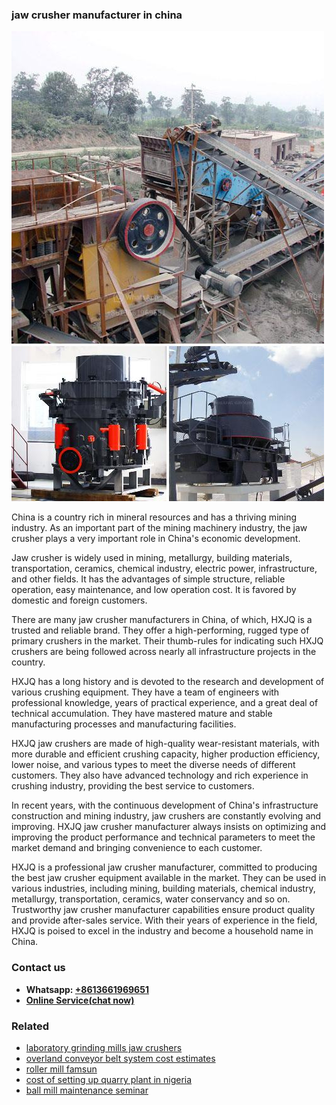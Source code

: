 <h3>jaw crusher manufacturer in china</h3><img src='1706753780.jpg' alt=''><p>China is a country rich in mineral resources and has a thriving mining industry. As an important part of the mining machinery industry, the jaw crusher plays a very important role in China's economic development.</p><p>Jaw crusher is widely used in mining, metallurgy, building materials, transportation, ceramics, chemical industry, electric power, infrastructure, and other fields. It has the advantages of simple structure, reliable operation, easy maintenance, and low operation cost. It is favored by domestic and foreign customers.</p><p>There are many jaw crusher manufacturers in China, of which, HXJQ is a trusted and reliable brand. They offer a high-performing, rugged type of primary crushers in the market. Their thumb-rules for indicating such HXJQ crushers are being followed across nearly all infrastructure projects in the country.</p><p>HXJQ has a long history and is devoted to the research and development of various crushing equipment. They have a team of engineers with professional knowledge, years of practical experience, and a great deal of technical accumulation. They have mastered mature and stable manufacturing processes and manufacturing facilities.</p><p>HXJQ jaw crushers are made of high-quality wear-resistant materials, with more durable and efficient crushing capacity, higher production efficiency, lower noise, and various types to meet the diverse needs of different customers. They also have advanced technology and rich experience in crushing industry, providing the best service to customers.</p><p>In recent years, with the continuous development of China's infrastructure construction and mining industry, jaw crushers are constantly evolving and improving. HXJQ jaw crusher manufacturer always insists on optimizing and improving the product performance and technical parameters to meet the market demand and bringing convenience to each customer.</p><p>HXJQ is a professional jaw crusher manufacturer, committed to producing the best jaw crusher equipment available in the market. They can be used in various industries, including mining, building materials, chemical industry, metallurgy, transportation, ceramics, water conservancy and so on. Trustworthy jaw crusher manufacturer capabilities ensure product quality and provide after-sales service. With their years of experience in the field, HXJQ is poised to excel in the industry and become a household name in China.</p><h3>Contact us</h3><ul><li><strong>Whatsapp:&nbsp;<a href="https://wa.me/8613661969651">+8613661969651</a></strong></li><li><a href="https://swt.shibang-china.com/?git&amp;zhl&amp;jaw crusher manufacturer in china"><strong>Online Service(chat now)</strong></a></li></ul><h3>Related</h3><ul><li><a href='laboratory grinding mills jaw crushers.md'>laboratory grinding mills jaw crushers</a></li><li><a href='overland conveyor belt system cost estimates.md'>overland conveyor belt system cost estimates</a></li><li><a href='roller mill famsun.md'>roller mill famsun</a></li><li><a href='cost of setting up quarry plant in nigeria.md'>cost of setting up quarry plant in nigeria</a></li><li><a href='ball mill maintenance seminar.md'>ball mill maintenance seminar</a></li></ul>